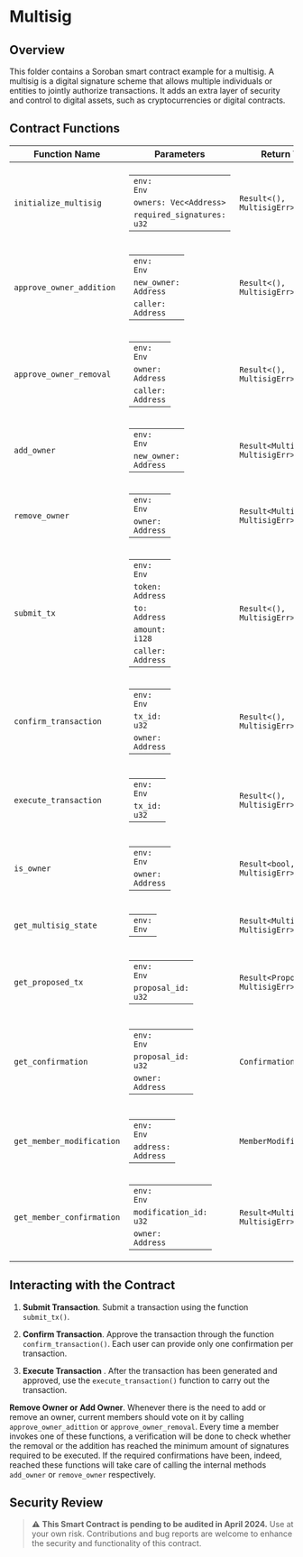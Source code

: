 # Multisig

## Overview

This folder contains a Soroban smart contract example for a multisig. A multisig is a digital signature scheme that allows multiple individuals or entities to jointly authorize transactions. It adds an extra layer of security and control to digital assets, such as cryptocurrencies or digital contracts.

## Contract Functions

| Function Name            | Parameters                                                                                                             | Return Type         | Description                                                                              |
|--------------------------|------------------------------------------------------------------------------------------------------------------------|---------------------|------------------------------------------------------------------------------------------|
| `initialize_multisig`    | <table><tbody><tr><td><code>env: Env</code></td></tr><tr><td><code>owners: Vec&lt;Address&gt; </code></td></tr><tr><td><code>required_signatures: u32</code></td></tr></tbody></table> | `Result<(), MultisigErr>`              | Initializes the multisig wallet with a set of owners and a required number of signatures for transactions. |
| `approve_owner_addition` | <table><tbody><tr><td><code>env: Env</code></td></tr><tr><td><code>new_owner: Address</code></td></tr><tr><td><code>caller: Address</code></td></tr></tbody></table>                | `Result<(), MultisigErr>`              | Allows an existing owner to approve the addition of a new owner to the multisig wallet.   |
| `approve_owner_removal`  | <table><tbody><tr><td><code>env: Env</code></td></tr><tr><td><code>owner: Address</code></td></tr><tr><td><code>caller: Address</code></td></tr></tbody></table>                | `Result<(), MultisigErr>`              | Allows an existing owner to approve the removal of another owner from the multisig wallet.|
| `add_owner`              | <table><tbody><tr><td><code>env: Env</code></td></tr><tr><td><code>new_owner: Address</code></td></tr></tbody></table>                                                          | `Result<MultisigState, MultisigErr>`              | Adds a new owner to the multisig wallet.                                                  |
| `remove_owner`           | <table><tbody><tr><td><code>env: Env</code></td></tr><tr><td><code>owner: Address</code></td></tr></tbody></table>                                                             | `Result<MultisigState, MultisigErr>`              | Removes an existing owner from the multisig wallet.                                       |
| `submit_tx`              | <table><tbody><tr><td><code>env: Env</code></td></tr><tr><td><code>token: Address</code></td></tr><tr><td><code>to: Address</code></td></tr><tr><td><code>amount: i128</code></td></tr><tr><td><code>caller: Address</code></td></tr></tbody></table> | `Result<(), MultisigErr>` | Submits a transaction to be approved by the multisig owners.                             |
| `confirm_transaction`    | <table><tbody><tr><td><code>env: Env</code></td></tr><tr><td><code>tx_id: u32</code></td></tr><tr><td><code>owner: Address</code></td></tr></tbody></table>            | `Result<(), MultisigErr>`              | Allows an owner to confirm a transaction.                                                 |
| `execute_transaction`    | <table><tbody><tr><td><code>env: Env</code></td></tr><tr><td><code>tx_id: u32</code></td></tr></tbody></table>                                                       | `Result<(), MultisigErr>`              | Executes a transaction once it has received the required number of confirmations.        |
| `is_owner`               | <table><tbody><tr><td><code>env: Env</code></td></tr><tr><td><code>owner: Address</code></td></tr></tbody></table>                                                             | `Result<bool, MultisigErr>`              | Checks if an address is an owner of the multisig wallet.                                  |
| `get_multisig_state`     | <table><tbody><tr><td><code>env: Env</code></td></tr></tbody></table>                                                                              | `Result<MultisigState, MultisigErr>`     | Retrieves the current state of the multisig wallet.                                       |
| `get_proposed_tx`        | <table><tbody><tr><td><code>env: Env</code></td></tr><tr><td><code>proposal_id: u32</code></td></tr></tbody></table>                                                                              | `Result<ProposedTx, MultisigErr>`     | Retrieves the state of a specific proposal. |
| `get_confirmation`       | <table><tbody><tr><td><code>env: Env</code></td></tr><tr><td><code>proposal_id: u32</code></td></tr><tr><td><code>owner: Address</code></td></tr></tbody></table>                                                                              | `Confirmation`     | Given an owner and a proposal id, retrieves the state of a user's confirmation regarding a specific proposed tx.                                      |
| `get_member_modification`| <table><tbody><tr><td><code>env: Env</code></td></tr><tr><td><code>address: Address</code></td></tr></tbody></table>                                                                              | `MemberModification`     | Retrieves the state of a member addition/removal proposal.                                       |
| `get_member_confirmation`| <table><tbody><tr><td><code>env: Env</code></td></tr><tr><td><code>modification_id: u32</code></td></tr><tr><td><code>owner: Address</code></td></tr></tbody></table>                                                                              | `Result<MultisigState, MultisigErr>`     | Retrieves the the confirmation of a member over a specific user addition/removal proposal.                                       |


## Interacting with the Contract

1. **Submit Transaction**. Submit a transaction using the function `submit_tx()`.
   
2. **Confirm Transaction**. Approve the transaction through the function `confirm_transaction()`. Each user can provide only one confirmation per transaction.

3. **Execute Transaction** . After the transaction has been generated and approved, use the `execute_transaction()` function to carry out the transaction.
   
**Remove Owner or Add Owner**. Whenever there is the need to add or remove an owner, current members should vote on it by calling `approve_owner_adittion` or `approve_owner_removal`. Every time a member invokes one of these functions, a verification will be done to check whether the removal or the addition has reached the minimum amount of signatures required to be executed. If the required confirmations have been, indeed, reached these functions will take care of calling the internal methods `add_owner` or `remove_owner` respectively. 

## Security Review

> :warning: **This Smart Contract is pending to be audited in April 2024.** Use at your own risk. Contributions and bug reports are welcome to enhance the security and functionality of this contract.

